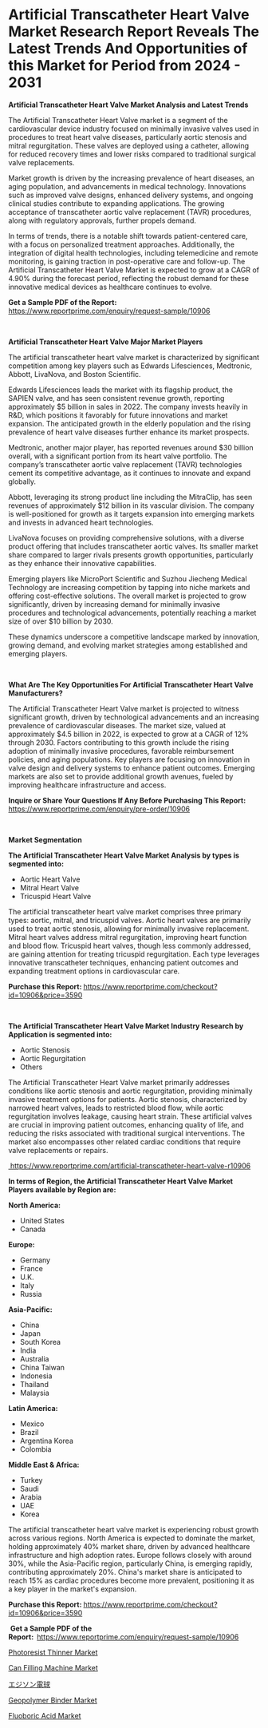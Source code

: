 <p><h1>Artificial Transcatheter Heart Valve Market Research Report Reveals The Latest Trends And Opportunities of this Market for Period from 2024 - 2031</h1></p><p><strong>Artificial Transcatheter Heart Valve Market Analysis and Latest Trends</strong></p>
<p><p>The Artificial Transcatheter Heart Valve market is a segment of the cardiovascular device industry focused on minimally invasive valves used in procedures to treat heart valve diseases, particularly aortic stenosis and mitral regurgitation. These valves are deployed using a catheter, allowing for reduced recovery times and lower risks compared to traditional surgical valve replacements.</p><p>Market growth is driven by the increasing prevalence of heart diseases, an aging population, and advancements in medical technology. Innovations such as improved valve designs, enhanced delivery systems, and ongoing clinical studies contribute to expanding applications. The growing acceptance of transcatheter aortic valve replacement (TAVR) procedures, along with regulatory approvals, further propels demand.</p><p>In terms of trends, there is a notable shift towards patient-centered care, with a focus on personalized treatment approaches. Additionally, the integration of digital health technologies, including telemedicine and remote monitoring, is gaining traction in post-operative care and follow-up. The Artificial Transcatheter Heart Valve Market is expected to grow at a CAGR of 4.90% during the forecast period, reflecting the robust demand for these innovative medical devices as healthcare continues to evolve.</p></p>
<p><strong>Get a Sample PDF of the Report:&nbsp;</strong> <a href="https://www.reportprime.com/enquiry/request-sample/10906">https://www.reportprime.com/enquiry/request-sample/10906</a></p>
<p>&nbsp;</p>
<p><strong>Artificial Transcatheter Heart Valve Major Market Players</strong></p>
<p><p>The artificial transcatheter heart valve market is characterized by significant competition among key players such as Edwards Lifesciences, Medtronic, Abbott, LivaNova, and Boston Scientific. </p><p>Edwards Lifesciences leads the market with its flagship product, the SAPIEN valve, and has seen consistent revenue growth, reporting approximately $5 billion in sales in 2022. The company invests heavily in R&D, which positions it favorably for future innovations and market expansion. The anticipated growth in the elderly population and the rising prevalence of heart valve diseases further enhance its market prospects.</p><p>Medtronic, another major player, has reported revenues around $30 billion overall, with a significant portion from its heart valve portfolio. The company’s transcatheter aortic valve replacement (TAVR) technologies cement its competitive advantage, as it continues to innovate and expand globally.</p><p>Abbott, leveraging its strong product line including the MitraClip, has seen revenues of approximately $12 billion in its vascular division. The company is well-positioned for growth as it targets expansion into emerging markets and invests in advanced heart technologies.</p><p>LivaNova focuses on providing comprehensive solutions, with a diverse product offering that includes transcatheter aortic valves. Its smaller market share compared to larger rivals presents growth opportunities, particularly as they enhance their innovative capabilities.</p><p>Emerging players like MicroPort Scientific and Suzhou Jiecheng Medical Technology are increasing competition by tapping into niche markets and offering cost-effective solutions. The overall market is projected to grow significantly, driven by increasing demand for minimally invasive procedures and technological advancements, potentially reaching a market size of over $10 billion by 2030. </p><p>These dynamics underscore a competitive landscape marked by innovation, growing demand, and evolving market strategies among established and emerging players.</p></p>
<p>&nbsp;</p>
<p><strong>What Are The Key Opportunities For Artificial Transcatheter Heart Valve Manufacturers?</strong></p>
<p><p>The Artificial Transcatheter Heart Valve market is projected to witness significant growth, driven by technological advancements and an increasing prevalence of cardiovascular diseases. The market size, valued at approximately $4.5 billion in 2022, is expected to grow at a CAGR of 12% through 2030. Factors contributing to this growth include the rising adoption of minimally invasive procedures, favorable reimbursement policies, and aging populations. Key players are focusing on innovation in valve design and delivery systems to enhance patient outcomes. Emerging markets are also set to provide additional growth avenues, fueled by improving healthcare infrastructure and access.</p></p>
<p><strong>Inquire or Share Your Questions If Any Before Purchasing This Report:</strong> <a href="https://www.reportprime.com/enquiry/pre-order/10906">https://www.reportprime.com/enquiry/pre-order/10906</a></p>
<p>&nbsp;</p>
<p><strong>Market Segmentation</strong></p>
<p><strong>The Artificial Transcatheter Heart Valve Market Analysis by types is segmented into:</strong></p>
<p><ul><li>Aortic Heart Valve</li><li>Mitral Heart Valve</li><li>Tricuspid Heart Valve</li></ul></p>
<p><p>The artificial transcatheter heart valve market comprises three primary types: aortic, mitral, and tricuspid valves. Aortic heart valves are primarily used to treat aortic stenosis, allowing for minimally invasive replacement. Mitral heart valves address mitral regurgitation, improving heart function and blood flow. Tricuspid heart valves, though less commonly addressed, are gaining attention for treating tricuspid regurgitation. Each type leverages innovative transcatheter techniques, enhancing patient outcomes and expanding treatment options in cardiovascular care.</p></p>
<p><strong>Purchase this Report:&nbsp;</strong><a href="https://www.reportprime.com/checkout?id=10906&price=3590">https://www.reportprime.com/checkout?id=10906&price=3590</a></p>
<p>&nbsp;</p>
<p><strong>The Artificial Transcatheter Heart Valve Market Industry Research by Application is segmented into:</strong></p>
<p><ul><li>Aortic Stenosis</li><li>Aortic Regurgitation</li><li>Others</li></ul></p>
<p><p>The Artificial Transcatheter Heart Valve market primarily addresses conditions like aortic stenosis and aortic regurgitation, providing minimally invasive treatment options for patients. Aortic stenosis, characterized by narrowed heart valves, leads to restricted blood flow, while aortic regurgitation involves leakage, causing heart strain. These artificial valves are crucial in improving patient outcomes, enhancing quality of life, and reducing the risks associated with traditional surgical interventions. The market also encompasses other related cardiac conditions that require valve replacements or repairs.</p></p>
<p><a href="https://www.reportprime.com/artificial-transcatheter-heart-valve-r10906">&nbsp;https://www.reportprime.com/artificial-transcatheter-heart-valve-r10906</a></p>
<p><strong>In terms of Region, the Artificial Transcatheter Heart Valve Market Players available by Region are:</strong></p>
<p>
    <p> <strong> North America: </strong>
        <ul>
            <li>United States</li>
            <li>Canada</li>
        </ul>
        </p> 
    <p> <strong> Europe: </strong>
        <ul>
            <li>Germany</li>
            <li>France</li>
            <li>U.K.</li>
            <li>Italy</li>
            <li>Russia</li>
        </ul>
        </p> 
    <p> <strong> Asia-Pacific: </strong>
        <ul>
            <li>China</li>
            <li>Japan</li>
            <li>South Korea</li>
            <li>India</li>
            <li>Australia</li>
            <li>China Taiwan</li>
            <li>Indonesia</li>
            <li>Thailand</li>
            <li>Malaysia</li>
        </ul>
        </p> 
    <p> <strong> Latin America: </strong>
        <ul>
            <li>Mexico</li>
            <li>Brazil</li>
            <li>Argentina Korea</li>
            <li>Colombia</li>
        </ul>
        </p> 
    <p> <strong> Middle East & Africa: </strong>
        <ul>
            <li>Turkey</li>
            <li>Saudi</li>
            <li>Arabia</li>
            <li>UAE</li>
            <li>Korea</li>
        </ul>
    </p>
    </p>
<p><p>The artificial transcatheter heart valve market is experiencing robust growth across various regions. North America is expected to dominate the market, holding approximately 40% market share, driven by advanced healthcare infrastructure and high adoption rates. Europe follows closely with around 30%, while the Asia-Pacific region, particularly China, is emerging rapidly, contributing approximately 20%. China's market share is anticipated to reach 15% as cardiac procedures become more prevalent, positioning it as a key player in the market's expansion.</p></p>
<p><strong>Purchase this Report: </strong><a href="https://www.reportprime.com/checkout?id=10906&price=3590">https://www.reportprime.com/checkout?id=10906&price=3590</a></p>
<p>&nbsp;<strong>Get a Sample PDF of the Report:&nbsp;&nbsp;</strong><a href="https://www.reportprime.com/enquiry/request-sample/10906">https://www.reportprime.com/enquiry/request-sample/10906</a></p>
<p><strong></strong></p>
<p><p><a href="https://www.linkedin.com/pulse/unveiling-market-trends-global-photoresist-thinner-growth-regional-sztze?trackingId=ppiiZ932Roy%2F4Ehma4hJwQ%3D%3D">Photoresist Thinner Market</a></p><p><a href="https://medium.com/@lelandhvqq/the-can-filling-machine-market-is-anticipated-to-experience-significant-growth-with-a-projected-a867a6da7d18">Can Filling Machine Market</a></p><p><a href="https://medium.com/@verniebarton2023/%E3%82%A8%E3%82%B8%E3%82%BD%E3%83%B3%E9%9B%BB%E7%90%83%E5%B8%82%E5%A0%B4%E3%81%AE%E8%A6%8F%E6%A8%A1%E3%81%AF%E5%B9%B4%E5%B9%B3%E5%9D%87%E6%88%90%E9%95%B7%E7%8E%87-cagr-5-6-%E3%81%A7%E6%88%90%E9%95%B7%E3%81%97%E3%81%A6%E3%81%84%E3%81%BE%E3%81%99-%E3%81%93%E3%81%AE%E3%83%AC%E3%83%9D%E3%83%BC%E3%83%88%E3%81%A7%E3%81%AF-%E5%B8%82%E5%A0%B4%E3%82%BB%E3%82%B0%E3%83%A1%E3%83%B3%E3%83%86%E3%83%BC%E3%82%B7%E3%83%A7%E3%83%B3%E3%81%AB%E3%82%88%E3%82%8B%E5%88%86%E6%9E%90-%E6%88%90%E9%95%B7-%E3%81%8A%E3%82%88%E3%81%B32024%E5%B9%B4%E3%81%8B%E3%82%892031%E5%B9%B4%E3%81%BE%E3%81%A7%E3%81%AE%E4%BA%88%E6%B8%AC%E3%82%92%E3%82%AB%E3%83%90%E3%83%BC%E3%81%97%E3%81%A6%E3%81%84%E3%81%BE%E3%81%99-95a119dcd94f">エジソン電球</a></p><p><a href="https://issuu.com/reportprime-2/docs/geopolymer-binder-market-size-2030._8f4fa53b082ebc">Geopolymer Binder Market</a></p><p><a href="https://medium.com/@madisonaguilar75/the-global-fluoboric-acid-market-is-a-dynamic-and-growing-industry-729deb25ae67">Fluoboric Acid Market</a></p></p>